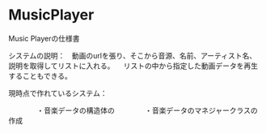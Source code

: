 # MusicPlayer

Music Playerの仕様書

システムの説明：　動画のurlを張り、そこから音源、名前、アーティスト名、説明を取得してリストに入れる。
		　リストの中から指定した動画データを再生することもできる。

現時点で作れているシステム：

　　　　・音楽データの構造体の
　　　　・音楽データのマネジャークラスの作成
